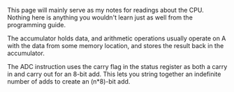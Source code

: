 This page will mainly serve as my notes for readings about the CPU. Nothing here is anything you wouldn't learn just as well from the programming guide.

The accumulator holds data, and arithmetic operations usually operate on A with the data from some memory location, and stores the result back in the accumulator.

The ADC instruction uses the carry flag in the status register as both a carry in and carry out for an 8-bit add. This lets you string together an indefinite number of adds to create an (n\*8)-bit add.